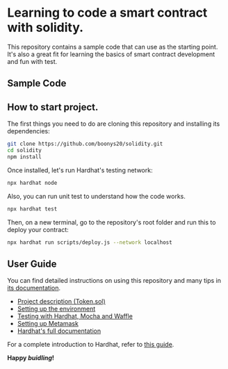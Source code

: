 # Learning to code a smart contract with solidity. 

This repository contains a sample code that can use as the starting point. 
It's also a great fit for learning the basics of smart contract development and fun with test.

## Sample Code


## How to start project.

The first things you need to do are cloning this repository and installing its
dependencies:

```sh
git clone https://github.com/boonys20/solidity.git
cd solidity
npm install
```

Once installed, let's run Hardhat's testing network:

```sh
npx hardhat node
```

Also, you can run unit test to understand how the code works.

```sh
npx hardhat test
```

Then, on a new terminal, go to the repository's root folder and run this to
deploy your contract:

```sh
npx hardhat run scripts/deploy.js --network localhost
```

## User Guide

You can find detailed instructions on using this repository and many tips in [its documentation](https://hardhat.org/tutorial).
- [Project description (Token.sol)](https://hardhat.org/tutorial/4-contracts/)
- [Setting up the environment](https://hardhat.org/tutorial/1-setup/)
- [Testing with Hardhat, Mocha and Waffle](https://hardhat.org/tutorial/5-test/)
- [Setting up Metamask](https://hardhat.org/tutorial/8-frontend/#setting-up-metamask)
- [Hardhat's full documentation](https://hardhat.org/getting-started/)

For a complete introduction to Hardhat, refer to [this guide](https://hardhat.org/getting-started/#overview).

**Happy _buidling_!**
